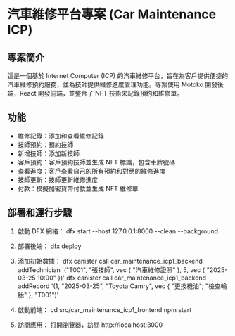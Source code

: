# 汽車維修平台專案 (Car Maintenance ICP)

## 專案簡介
這是一個基於 Internet Computer (ICP) 的汽車維修平台，旨在為客戶提供便捷的汽車維修預約服務，並為技師提供維修進度管理功能。專案使用 Motoko 開發後端，React 開發前端，並整合了 NFT 技術來記錄預約和維修單。

## 功能
- 維修記錄：添加和查看維修記錄
- 技師預約：預約技師
- 新增技師：添加新技師
- 客戶預約：客戶預約技師並生成 NFT 標識，包含車牌號碼
- 查看進度：客戶查看自己的所有預約和對應的維修進度
- 技師更新：技師更新維修進度
- 付款：模擬加密貨幣付款並生成 NFT 維修單

## 部署和運行步驟
1. 啟動 DFX 網絡：
   dfx start --host 127.0.0.1:8000 --clean --background

2. 部署後端：
   dfx deploy

3. 添加初始數據：
   dfx canister call car_maintenance_icp1_backend addTechnician '("T001", "張技師", vec { "汽車維修證照" }, 5, vec { "2025-03-25 10:00" })'
   dfx canister call car_maintenance_icp1_backend addRecord '(1, "2025-03-25", "Toyota Camry", vec { "更換機油"; "檢查輪胎" }, "T001")'

4. 啟動前端：
   cd src/car_maintenance_icp1_frontend
   npm start

5. 訪問應用：
   打開瀏覽器，訪問 http://localhost:3000